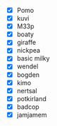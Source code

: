- [x] Pomo
- [x] kuvi
- [x] M33p
- [x] boaty
- [x] giraffe
- [x] nickpea
- [x] basic milky
- [x] wendel
- [x] bogden
- [x] kimo
- [x] nertsal
- [x] potkirland
- [x] badcop
- [x] jamjamem
